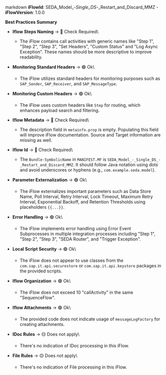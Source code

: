 markdown
**iFlowId**: SEDA_Model_-_Single_DS_-_Restart_and_Discard_MMZ - **iFlowVersion**: 1.0.0

**Best Practices Summary**
- **Iflow Steps Naming** -> 🔴 Check Required\
    *   The iFlow contains call activities with generic names like "Step 1", "Step 2", "Step 3", "Set Headers", "Custom Status" and "Log Async Exception". These names should be more descriptive to improve readability.

- **Monitoring Standard Headers** -> 🟢 Ok\
    *   The iFlow utilizes standard headers for monitoring purposes such as `SAP_Sender`, `SAP_Receiver`, and `SAP_MessageType`.

- **Monitoring Custom Headers** -> 🟢 Ok\
    *   The iFlow uses custom headers like `Step` for routing, which enhances payload search and filtering.

- **Iflow Metadata** -> 🔴 Check Required\
    *   The description field in `metainfo.prop` is empty. Populating this field will improve iFlow documentation. Source and Target information are missing as well.

- **Iflow Id** -> 🔴 Check Required\
    *   The `Bundle-SymbolicName` in `MANIFEST.MF` is `SEDA_Model_-_Single_DS_-_Restart_and_Discard_MMZ`. It should follow Java notation using dots and avoid underscores or hyphens (e.g., `com.example.seda.model`).

- **Parameter Externalization** -> 🟢 Ok\
    *   The iFlow externalizes important parameters such as Data Store Name, Poll Interval, Retry Interval, Lock Timeout, Maximum Retry Interval, Exponential Backoff, and Retention Thresholds using placeholders `{{...}}`.

- **Error Handling** -> 🟢 Ok\
    *   The iFlow implements error handling using Error Event Subprocesses in multiple integration processes including "Step 1", "Step 2", "Step 3", "SEDA Router", and "Trigger Exception".

- **Local Script Security** -> 🟢 Ok\
    *   The iFlow does not appear to use classes from the `com.sap.it.api.securestore` or `com.sap.it.api.keystore` packages in the provided scripts.

- **Iflow Organization** -> 🟢 Ok\
    *   The iFlow does not exceed 10 "callActivity" in the same "SequenceFlow".

- **Iflow Attachments** -> 🟢 Ok\
    *   The provided code does not indicate usage of `messageLogFactory` for creating attachments.

- **IDoc Rules** -> 🟡 Does not apply\
    *   There's no indication of IDoc processing in this iFlow.

- **File Rules** -> 🟡 Does not apply\
    *   There's no indication of File processing in this iFlow.
